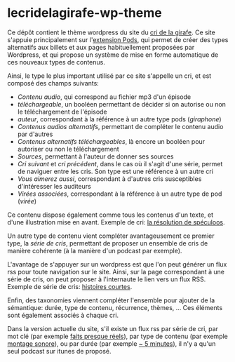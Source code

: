 # lecridelagirafe-wp-theme

Ce dépôt contient le thème wordpress du site du [cri de la girafe](http://lecridelagirafe.org). Ce site s'appuie principalement sur l'[extension Pods](https://fr.wordpress.org/plugins/pods/), qui permet de créer des types alternatifs aux billets et aux pages habituellement proposées par Wordpress, et qui propose un système de mise en forme automatique de ces nouveaux types de contenus.

Ainsi, le type le plus important utilisé par ce site s'appelle un cri, et est composé des champs suivants:

* *Contenu audio*, qui correspond au fichier mp3 d'un épisode
* *téléchargeable*, un booléen permettant de décider si on autorise ou non le téléchargement de l'épisode
* *auteur*, correspondant à la référence à un autre type pods (*giraphone*)
* *Contenus audios alternatifs*, permettant de compléter le contenu audio par d'autres
* *Contenus alternatifs téléchargeables*, là encore un booléen pour autoriser ou non le téléchargement
* *Sources*, permettant à l'auteur de donner ses sources
* *Cri suivant* et *cri précédent*, dans le cas où il s'agit d'une série, permet de naviguer entre les cris. Son type est une référence à un autre cri
* *Vous aimerez aussi*, correspondant à d'autres cris susceptibles d'intéresser les auditeurs
* *Virées associées*, correspondant à la référence à un autre type de pod (*virée*)

Ce contenu dispose également comme tous les contenus d'un texte, et d'une illustration mise en avant. Exemple de cri: [la résolution de spéculoos](http://lecridelagirafe.org/son/la-resolution-de-speculoos/).

Un autre type de contenu vient compléter avantageusement ce premier type, la *série de cris*, permettant de proposer un ensemble de cris de manière cohérente (à la manière d'un podcast par exemple).

L'avantage de s'appuyer sur un wordpress est que l'on peut générer un flux rss pour toute navigation sur le site. Ainsi, sur la page correspondant à une série de cris, on peut proposer à l'internaute le lien vers un flux RSS. Exemple de série de cris: [histoires courtes](http://lecridelagirafe.org/serie/histoires-courtes/).

Enfin, des taxonomies viennent compléter l'ensemble pour ajouter de la sémantique: durée, type de contenu, récurrence, thèmes, ... Ces éléments sont également associés à chaque cri.

Dans la version actuelle du site, s'il existe un flux rss par série de cri, par mot clé (par exemple [faits presque réels](http://lecridelagirafe.org/theme/faits-presque-reels/)), par type de contenu (par exemple [montage sonore](http://lecridelagirafe.org/type-de-contenu/montage-sonore/)), ou par durée (par exemple [~ 5 minutes](http://lecridelagirafe.org/duree/5-minutes/)), il n'y a qu'un seul podcast sur itunes de proposé.

